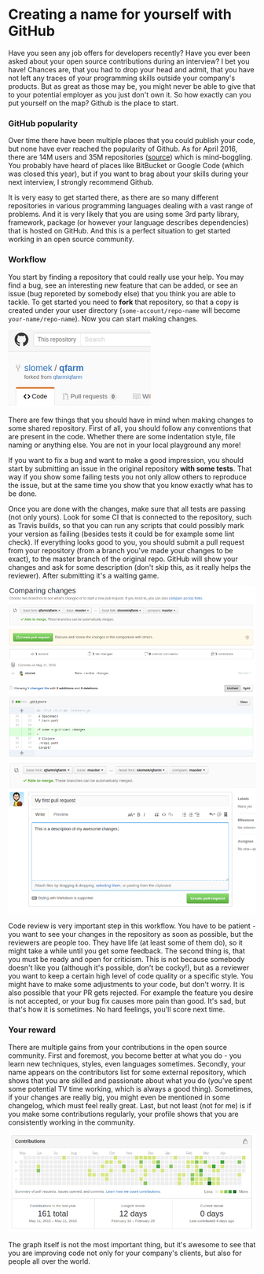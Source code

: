 # Creating a name for yourself with GitHub

Have you seen any job offers for developers recently? Have you ever been asked about your open source contributions during an interview? I bet you have! Chances are, that you had to drop your head and admit, that you have not left any traces of your programming skills outside your company's products. But as great as those may be, you might never be able to give that to your potential employer as you just don't own it. So how exactly can you put yourself on the map? Github is the place to start.

### GitHub popularity

Over time there have been multiple places that you could publish your code, but none have ever reached the popularity of Github. As for April 2016, there are 14M users and 35M repositories ([source](https://github.com/about/press)) which is mind-boggling. You probably have heard of places like BitBucket or Google Code (which was closed this year), but if you want to brag about your skills during your next interview, I strongly recommend Github.

It is very easy to get started there, as there are so many different repositories in various programming languages dealing with a vast range of problems. And it is very likely that you are using some 3rd party library, framework, package (or however your language describes dependencies) that is hosted on GitHub. And this is a perfect situation to get started working in an open source community.

### Workflow

You start by finding a repository that could really use your help. You may find a bug, see an interesting new feature that can be added, or see an issue (bug reporeted by somebody else) that you think you are able to tackle. To get started you need to **fork** that repository, so that a copy is created under your user directory (`some-account/repo-name` will become `your-name/repo-name`). Now you can start making changes.

<img src="https://raw.githubusercontent.com/mycodesmells/orphan-posts/master/img/github-forked-repo.png"/>

There are few things that you should have in mind when making changes to some shared repository. First of all, you should follow any conventions that are present in the code. Whether there are some indentation style, file naming or anything else. You are not in your local playground any more!

If you want to fix a bug and want to make a good impression, you should start by submitting an issue in the original repository **with some tests**.  That way if you show some failing tests you not only allow others to reproduce the issue, but at the same time you show that you know exactly what has to be done.

Once you are done with the changes, make sure that all tests are passing (not only yours). Look for some CI that is connected to the repository, such as Travis builds, so that you can run any scripts that could possibly mark your version as failing (besides tests it could be for example some lint check). If everything looks good to you, you should submit a pull request from your repository (from a branch you've made your changes to be exact), to the master branch of the original repo. GitHub will show your changes and ask for some description (don't skip this, as it really helps the reviewer). After submitting it's a waiting game.

<img src="https://raw.githubusercontent.com/mycodesmells/orphan-posts/master/img/github-show-diff.png"/>

<img src="https://raw.githubusercontent.com/mycodesmells/orphan-posts/master/img/github-submit-pr.png"/>

Code review is very important step in this workflow. You have to be patient - you want to see your changes in the repository as soon as possible, but the reviewers are people too. They have life (at least some of them do), so it might take a while until you get some feedback. The second thing is, that you must be ready and open for criticism. This is not because somebody doesn't like you (although it's possible, don't be cocky!), but as a reviewer you want to keep a certain high level of code quality or a specific style. You might have to make some adjustments to your code, but don't worry. It is also possible that your PR gets rejected. For example the feature you desire is not accepted, or your bug fix causes more pain than good. It's sad, but that's how it is sometimes. No hard feelings, you'll score next time.

### Your reward

There are multiple gains from your contributions in the open source community. First and foremost, you become better at what you do - you learn new techniques, styles, even languages sometimes. Secondly, your name appears on the contributors list for some external repository, which shows that you are skilled and passionate about what you do (you've spent some potential TV time working, which is always a good thing). Sometimes, if your changes are really big, you might even be mentioned in some changelog, which must feel really great. Last, but not least (not for me) is if you make some contributions regularly, your profile shows that you are consistently working in the community.

<img src="https://raw.githubusercontent.com/mycodesmells/orphan-posts/master/img/github-profile-graph.png"/>

The graph itself is not the most important thing, but it's awesome  to see that you are improving code not only for your company's clients, but also for people all over the world.